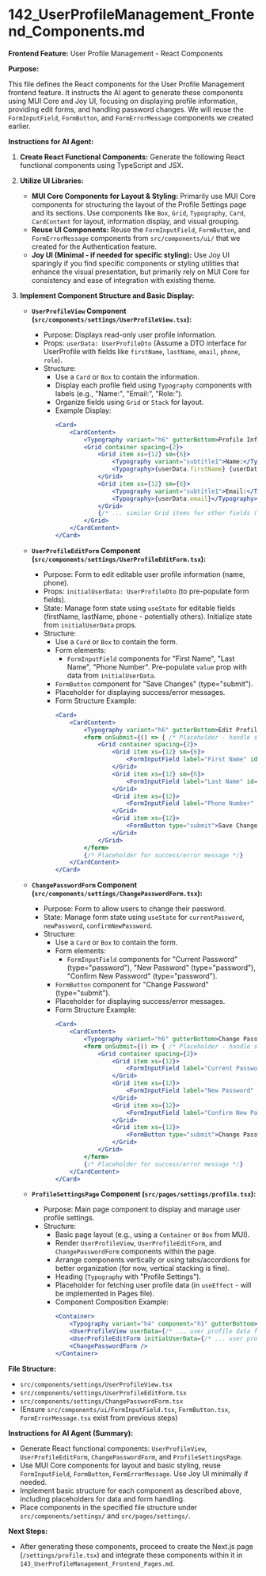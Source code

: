 # 142_UserProfileManagement_Frontend_Components.md

**Frontend Feature:** User Profile Management - React Components

**Purpose:**

This file defines the React components for the User Profile Management frontend feature. It instructs the AI agent to generate these components using MUI Core and Joy UI, focusing on displaying profile information, providing edit forms, and handling password changes. We will reuse the `FormInputField`, `FormButton`, and `FormErrorMessage` components we created earlier.

**Instructions for AI Agent:**

1.  **Create React Functional Components:** Generate the following React functional components using TypeScript and JSX.

2.  **Utilize UI Libraries:**
    *   **MUI Core Components for Layout & Styling:** Primarily use MUI Core components for structuring the layout of the Profile Settings page and its sections. Use components like `Box`, `Grid`, `Typography`, `Card`, `CardContent` for layout, information display, and visual grouping.
    *   **Reuse UI Components:** Reuse the `FormInputField`, `FormButton`, and `FormErrorMessage` components from `src/components/ui/` that we created for the Authentication feature.
    *   **Joy UI (Minimal - if needed for specific styling):**  Use Joy UI sparingly if you find specific components or styling utilities that enhance the visual presentation, but primarily rely on MUI Core for consistency and ease of integration with existing theme.

3.  **Implement Component Structure and Basic Display:**

    *   **`UserProfileView` Component (`src/components/settings/UserProfileView.tsx`):**
        *   Purpose: Displays read-only user profile information.
        *   Props: `userData: UserProfileDto` (Assume a DTO interface for UserProfile with fields like `firstName`, `lastName`, `email`, `phone`, `role`).
        *   Structure:
            *   Use a `Card` or `Box` to contain the information.
            *   Display each profile field using `Typography` components with labels (e.g., "Name:", "Email:", "Role:").
            *   Organize fields using `Grid` or `Stack` for layout.
            *   Example Display:
                ```jsx
                <Card>
                    <CardContent>
                        <Typography variant="h6" gutterBottom>Profile Information</Typography>
                        <Grid container spacing={2}>
                            <Grid item xs={12} sm={6}>
                                <Typography variant="subtitle1">Name:</Typography>
                                <Typography>{userData.firstName} {userData.lastName}</Typography>
                            </Grid>
                            <Grid item xs={12} sm={6}>
                                <Typography variant="subtitle1">Email:</Typography>
                                <Typography>{userData.email}</Typography>
                            </Grid>
                            {/* ... similar Grid items for other fields (role, phone, etc.) ... */}
                        </Grid>
                    </CardContent>
                </Card>
                ```

    *   **`UserProfileEditForm` Component (`src/components/settings/UserProfileEditForm.tsx`):**
        *   Purpose: Form to edit editable user profile information (name, phone).
        *   Props: `initialUserData: UserProfileDto` (to pre-populate form fields).
        *   State: Manage form state using `useState` for editable fields (firstName, lastName, phone - potentially others). Initialize state from `initialUserData` props.
        *   Structure:
            *   Use a `Card` or `Box` to contain the form.
            *   Form elements:
                *   `FormInputField` components for "First Name", "Last Name", "Phone Number".  Pre-populate `value` prop with data from `initialUserData`.
            *   `FormButton` component for "Save Changes" (type="submit").
            *   Placeholder for displaying success/error messages.
            *   Form Structure Example:
                ```jsx
                <Card>
                    <CardContent>
                        <Typography variant="h6" gutterBottom>Edit Profile</Typography>
                        <form onSubmit={() => { /* Placeholder - handle submit */ }}>
                            <Grid container spacing={2}>
                                <Grid item xs={12} sm={6}>
                                    <FormInputField label="First Name" id="firstName" value={/* state.firstName */} onChange={() => { /* update state */ }} />
                                </Grid>
                                <Grid item xs={12} sm={6}>
                                    <FormInputField label="Last Name" id="lastName" value={/* state.lastName */} onChange={() => { /* update state */ }} />
                                </Grid>
                                <Grid item xs={12}>
                                    <FormInputField label="Phone Number" id="phoneNumber" type="tel" value={/* state.phoneNumber */} onChange={() => { /* update state */ }} />
                                </Grid>
                                <Grid item xs={12}>
                                    <FormButton type="submit">Save Changes</FormButton>
                                </Grid>
                            </Grid>
                        </form>
                        {/* Placeholder for success/error message */}
                    </CardContent>
                </Card>
                ```

    *   **`ChangePasswordForm` Component (`src/components/settings/ChangePasswordForm.tsx`):**
        *   Purpose: Form to allow users to change their password.
        *   State: Manage form state using `useState` for `currentPassword`, `newPassword`, `confirmNewPassword`.
        *   Structure:
            *   Use a `Card` or `Box` to contain the form.
            *   Form elements:
                *   `FormInputField` components for "Current Password" (type="password"), "New Password" (type="password"), "Confirm New Password" (type="password").
            *   `FormButton` component for "Change Password" (type="submit").
            *   Placeholder for displaying success/error messages.
            *   Form Structure Example:
                ```jsx
                <Card>
                    <CardContent>
                        <Typography variant="h6" gutterBottom>Change Password</Typography>
                        <form onSubmit={() => { /* Placeholder - handle submit */ }}>
                            <Grid container spacing={2}>
                                <Grid item xs={12}>
                                    <FormInputField label="Current Password" id="currentPassword" type="password" value={/* state.currentPassword */} onChange={() => { /* update state */ }} />
                                </Grid>
                                <Grid item xs={12}>
                                    <FormInputField label="New Password" id="newPassword" type="password" value={/* state.newPassword */} onChange={() => { /* update state */ }} />
                                </Grid>
                                <Grid item xs={12}>
                                    <FormInputField label="Confirm New Password" id="confirmNewPassword" type="password" value={/* state.confirmNewPassword */} onChange={() => { /* update state */ }} />
                                </Grid>
                                <Grid item xs={12}>
                                    <FormButton type="submit">Change Password</FormButton>
                                </Grid>
                            </Grid>
                        </form>
                        {/* Placeholder for success/error message */}
                    </CardContent>
                </Card>
                ```

    *   **`ProfileSettingsPage` Component (`src/pages/settings/profile.tsx`):**
        *   Purpose:  Main page component to display and manage user profile settings.
        *   Structure:
            *   Basic page layout (e.g., using a `Container` or `Box` from MUI).
            *   Render `UserProfileView`, `UserProfileEditForm`, and `ChangePasswordForm` components within the page.
            *   Arrange components vertically or using tabs/accordions for better organization (for now, vertical stacking is fine).
            *   Heading (`Typography` with "Profile Settings").
            *   Placeholder for fetching user profile data (in `useEffect` - will be implemented in Pages file).
            *   Component Composition Example:
                ```jsx
                <Container>
                    <Typography variant="h4" component="h1" gutterBottom>Profile Settings</Typography>
                    <UserProfileView userData={/* ... user profile data from state */} />
                    <UserProfileEditForm initialUserData={/* ... user profile data from state */} />
                    <ChangePasswordForm />
                </Container>
                ```

**File Structure:**

*   `src/components/settings/UserProfileView.tsx`
*   `src/components/settings/UserProfileEditForm.tsx`
*   `src/components/settings/ChangePasswordForm.tsx`
*   (Ensure `src/components/ui/FormInputField.tsx`, `FormButton.tsx`, `FormErrorMessage.tsx` exist from previous steps)


**Instructions for AI Agent (Summary):**

*   Generate React functional components: `UserProfileView`, `UserProfileEditForm`, `ChangePasswordForm`, and `ProfileSettingsPage`.
*   Use MUI Core components for layout and basic styling, reuse `FormInputField`, `FormButton`, `FormErrorMessage`. Use Joy UI minimally if needed.
*   Implement basic structure for each component as described above, including placeholders for data and form handling.
*   Place components in the specified file structure under `src/components/settings/` and `src/pages/settings/`.

**Next Steps:**

*   After generating these components, proceed to create the Next.js page (`/settings/profile.tsx`) and integrate these components within it in `143_UserProfileManagement_Frontend_Pages.md`.
